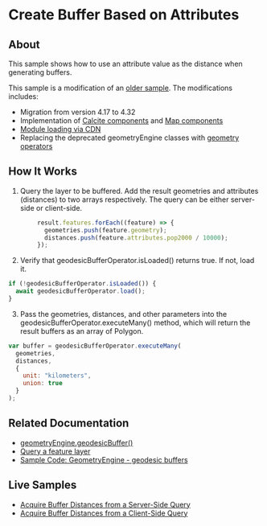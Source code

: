 # Create Buffer Based on Attributes

## About

This sample shows how to use an attribute value as the distance when generating buffers.

This sample is a modification of an [older sample](https://github.com/Esri/developer-support/tree/master/web-js/4.x/buffer-based-on-attributes). The modifications includes:
- Migration from version 4.17 to 4.32
- Implementation of [Calcite components](https://developers.arcgis.com/calcite-design-system/components/) and [Map components](https://developers.arcgis.com/javascript/latest/references/map-components/)
- [Module loading via CDN](https://developers.arcgis.com/javascript/latest/get-started-cdn/#module-loading-via-cdn)
- Replacing the deprecated geometryEngine classes with [geometry operators](https://developers.arcgis.com/javascript/latest/spatial-analysis/intro-geometry-operators/)

## How It Works

1. Query the layer to be buffered. Add the result geometries and attributes (distances) to two arrays respectively. The query can be either server-side or client-side.

```javascript
        result.features.forEach((feature) => {
          geometries.push(feature.geometry);
          distances.push(feature.attributes.pop2000 / 10000);
        });
```

2. Verify that geodesicBufferOperator.isLoaded() returns true. If not, load it.

```javascript
if (!geodesicBufferOperator.isLoaded()) {
  await geodesicBufferOperator.load();
}
```

3. Pass the geometries, distances, and other parameters into the geodesicBufferOperator.executeMany() method, which will return the result buffers as an array of Polygon. 

```javascript
var buffer = geodesicBufferOperator.executeMany(
  geometries,
  distances,
  {
    unit: "kilometers",
    union: true
  }
);
```

## Related Documentation

- [geometryEngine.geodesicBuffer()](https://developers.arcgis.com/javascript/latest/api-reference/esri-geometry-operators-geodesicBufferOperator.html#executeMany)
- [Query a feature layer](https://developers.arcgis.com/javascript/latest/tutorials/query-a-feature-layer-sql/)
- [Sample Code: GeometryEngine - geodesic buffers](https://developers.arcgis.com/javascript/latest/sample-code/ge-geodesicbuffer/)

## Live Samples

- [Acquire Buffer Distances from a Server-Side Query](https://esri.github.io/developer-support/maps-sdk/javascript-maps-sdk/buffer-based-on-attributes/query_attributes_from_server_side.html)
- [Acquire Buffer Distances from a Client-Side Query](https://esri.github.io/developer-support/maps-sdk/javascript-maps-sdk/buffer-based-on-attributes/query_attributes_from_client_side.html)
